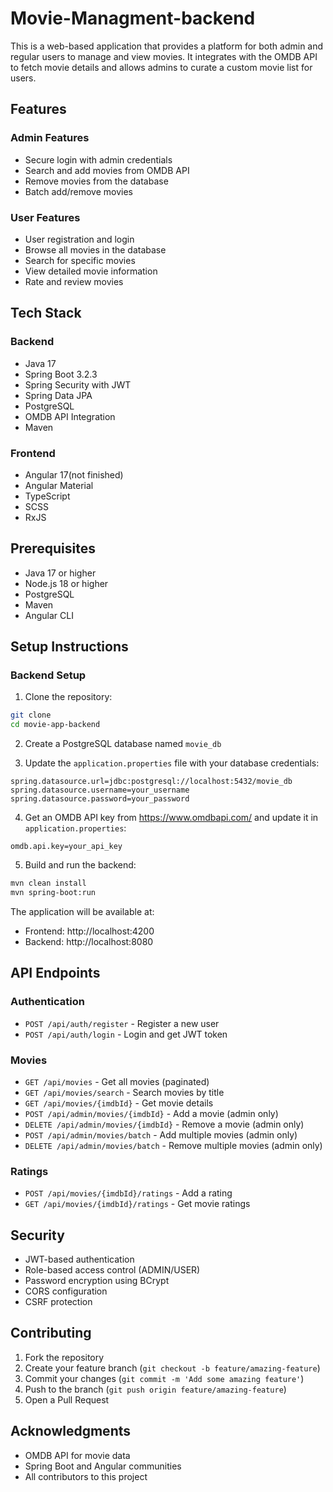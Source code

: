 # Movie-Managment-backend
This is a web-based application that provides a platform for both admin and regular users to manage and view movies. It integrates with the OMDB API to fetch movie details and allows admins to curate a custom movie list for users.

## Features

### Admin Features
- Secure login with admin credentials
- Search and add movies from OMDB API
- Remove movies from the database
- Batch add/remove movies

### User Features
- User registration and login
- Browse all movies in the database
- Search for specific movies
- View detailed movie information
- Rate and review movies

## Tech Stack

### Backend
- Java 17
- Spring Boot 3.2.3
- Spring Security with JWT
- Spring Data JPA
- PostgreSQL
- OMDB API Integration
- Maven

### Frontend
- Angular 17(not finished)
- Angular Material
- TypeScript
- SCSS
- RxJS

## Prerequisites

- Java 17 or higher
- Node.js 18 or higher
- PostgreSQL
- Maven
- Angular CLI

## Setup Instructions

### Backend Setup

1. Clone the repository:
```bash
git clone
cd movie-app-backend
```

2. Create a PostgreSQL database named `movie_db`

3. Update the `application.properties` file with your database credentials:
```properties
spring.datasource.url=jdbc:postgresql://localhost:5432/movie_db
spring.datasource.username=your_username
spring.datasource.password=your_password
```

4. Get an OMDB API key from https://www.omdbapi.com/ and update it in `application.properties`:
```properties
omdb.api.key=your_api_key
```

5. Build and run the backend:
```bash
mvn clean install
mvn spring-boot:run
```

The application will be available at:
- Frontend: http://localhost:4200
- Backend: http://localhost:8080

## API Endpoints

### Authentication
- `POST /api/auth/register` - Register a new user
- `POST /api/auth/login` - Login and get JWT token

### Movies
- `GET /api/movies` - Get all movies (paginated)
- `GET /api/movies/search` - Search movies by title
- `GET /api/movies/{imdbId}` - Get movie details
- `POST /api/admin/movies/{imdbId}` - Add a movie (admin only)
- `DELETE /api/admin/movies/{imdbId}` - Remove a movie (admin only)
- `POST /api/admin/movies/batch` - Add multiple movies (admin only)
- `DELETE /api/admin/movies/batch` - Remove multiple movies (admin only)

### Ratings
- `POST /api/movies/{imdbId}/ratings` - Add a rating
- `GET /api/movies/{imdbId}/ratings` - Get movie ratings

## Security

- JWT-based authentication
- Role-based access control (ADMIN/USER)
- Password encryption using BCrypt
- CORS configuration
- CSRF protection

## Contributing

1. Fork the repository
2. Create your feature branch (`git checkout -b feature/amazing-feature`)
3. Commit your changes (`git commit -m 'Add some amazing feature'`)
4. Push to the branch (`git push origin feature/amazing-feature`)
5. Open a Pull Request

## Acknowledgments

- OMDB API for movie data
- Spring Boot and Angular communities
- All contributors to this project 

